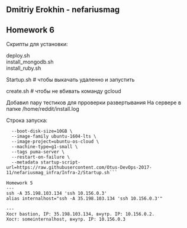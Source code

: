 Dmitriy Erokhin - nefariusmag
---
Homework 6
---
Скрипты для установки:

deploy.sh  
install_mongodb.sh  
install_ruby.sh

Startup.sh # чтобы выкачать удаленно и запустить

create.sh # чтобы не вбивать команду gcloud

Добавил пару тестиков для прроверки развертывания
На сервере в папке
/home/reddit/install.log

Строка запуска:

```gcloud compute instances create reddit-app\
  --boot-disk-size=10GB \
  --image-family ubuntu-1604-lts \
  --image-project=ubuntu-os-cloud \
  --machine-type=g1-small \
  --tags puma-server \
  --restart-on-failure \
  --metadata startup-script-url=https://raw.githubusercontent.com/Otus-DevOps-2017-11/nefariusmag_infra/Infra-2/Startup.sh```

Homework 5
---
ssh -A 35.198.103.134 'ssh 10.156.0.3'
alias internalhost="ssh -A 35.198.103.134 'ssh 10.156.0.3'"

---
Хост bastion, IP: 35.198.103.134, внутр. IP: 10.156.0.2.
Хост: someinternalhost, внутр. IP: 10.156.0.3 
